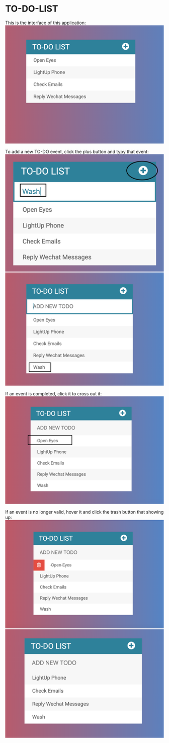 # TO-DO-LIST

This is the interface of this application:
![](https://github.com/Rule1029/TO-DO-LIST/raw/master/img/%E6%88%AA%E5%B1%8F2020-05-03%2022.54.27.png)

To add a new TO-DO event, click the plus button and typy that event:
![](https://github.com/Rule1029/TO-DO-LIST/raw/master/img/%E6%88%AA%E5%B1%8F2020-05-03%2022.58.45.png)
![](https://github.com/Rule1029/TO-DO-LIST/raw/master/img/%E6%88%AA%E5%B1%8F2020-05-03%2023.00.50.png)

If an event is completed, click it to cross out it:
![](https://github.com/Rule1029/TO-DO-LIST/raw/master/img/%E6%88%AA%E5%B1%8F2020-05-03%2023.03.03.png)

If an event is no longer valid, hover it and click the trash button that showing up:
![](https://github.com/Rule1029/TO-DO-LIST/raw/master/img/%E6%88%AA%E5%B1%8F2020-05-03%2023.05.05.png)
![](https://github.com/Rule1029/TO-DO-LIST/raw/master/img/%E6%88%AA%E5%B1%8F2020-05-03%2023.05.46.png)
